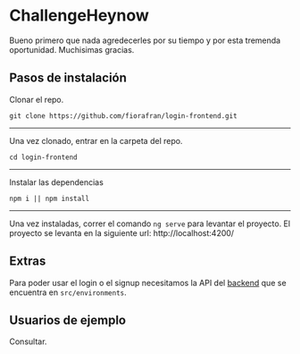 # ChallengeHeynow

Bueno primero que nada agredecerles por su tiempo y por esta tremenda oportunidad. Muchisimas gracias. 

## Pasos de instalación

Clonar el repo.

`git clone https://github.com/fiorafran/login-frontend.git`

---
Una vez clonado, entrar en la carpeta del repo.

`cd login-frontend`

---
Instalar las dependencias

`npm i || npm install`

---

Una vez instaladas, correr el comando `ng serve` para levantar el proyecto. El proyecto se levanta en la siguiente url: http://localhost:4200/

## Extras

Para poder usar el login o el signup necesitamos la API del [backend](https://github.com/fiorafran/login-backend) que se encuentra en `src/environments`.
## Usuarios de ejemplo
Consultar.

